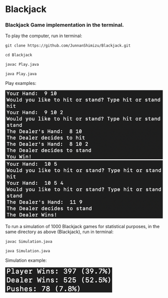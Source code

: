 # Blackjack
### Blackjack Game implementation in the terminal.

To play the computer, run in terminal:

```
git clone https://github.com/JunnanShimizu/Blackjack.git
```
```
cd Blackjack
```
```
javac Play.java
```
```
java Play.java
```

Play examples:

![](Blackjack_Player_Win.png)
![](Blackjack_Dealer_Win.png)

To run a simulation of 1000 Blackjack games for statistical purposes, in the same directory as above (Blackjack), run in terminal:
```
javac Simulation.java
```
```
java Simulation.java
```

Simulation example:

![](Blackjack_sim.png)

